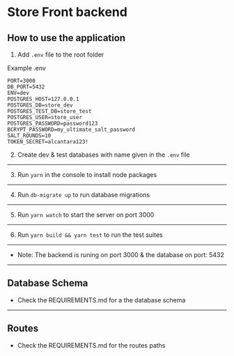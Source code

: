 # Store Front backend

## How to use the application

1. Add `.env` file to the root folder

Example .env

```
PORT=3000
DB_PORT=5432
ENV=dev
POSTGRES_HOST=127.0.0.1
POSTGRES_DB=store_dev
POSTGRES_TEST_DB=store_test
POSTGRES_USER=store_user
POSTGRES_PASSWORD=password123
BCRYPT_PASSWORD=my_ultimate_salt_password
SALT_ROUNDS=10
TOKEN_SECRET=alcantara123!

```

2. Create dev & test databases with name given in the `.env` file

---

3. Run `yarn` in the console to install node packages

---

4. Run `db-migrate up` to run database migrations


---

5. Run `yarn watch` to start the server on port 3000

---

6. Run `yarn build && yarn test` to run the test suites

---

- Note: The backend is runing on port 3000 & the database on port: 5432

---

## Database Schema

- Check the REQUIREMENTS.md for a the database schema

---

## Routes

- Check the REQUIREMENTS.md for the routes paths
